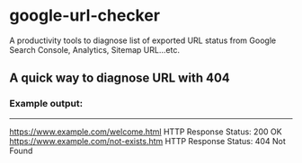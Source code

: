 # google-url-checker
A productivity tools to diagnose list of exported URL status from Google Search Console, Analytics, Sitemap URL...etc.

## A quick way to diagnose URL with 404

### Example output:
---
https://www.example.com/welcome.html
HTTP Response Status: 200 OK
https://www.example.com/not-exists.htm
HTTP Response Status: 404 Not Found



